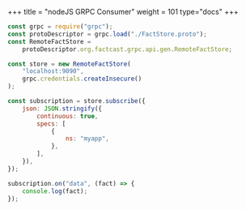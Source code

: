 +++
title = "nodeJS GRPC Consumer"
weight = 101
type="docs"
+++

```javascript
const grpc = require("grpc");
const protoDescriptor = grpc.load("./FactStore.proto");
const RemoteFactStore =
	protoDescriptor.org.factcast.grpc.api.gen.RemoteFactStore;

const store = new RemoteFactStore(
	"localhost:9090",
	grpc.credentials.createInsecure()
);

const subscription = store.subscribe({
	json: JSON.stringify({
		continuous: true,
		specs: [
			{
				ns: "myapp",
			},
		],
	}),
});

subscription.on("data", (fact) => {
	console.log(fact);
});
```


